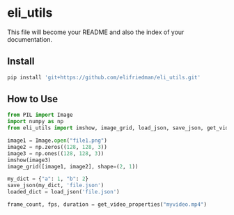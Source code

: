 eli_utils
================

<!-- WARNING: THIS FILE WAS AUTOGENERATED! DO NOT EDIT! -->

This file will become your README and also the index of your
documentation.

## Install

``` sh
pip install 'git+https://github.com/elifriedman/eli_utils.git'
```

## How to Use
``` python
from PIL import Image
import numpy as np
from eli_utils import imshow, image_grid, load_json, save_json, get_video_properties

image1 = Image.open("file1.png")
image2 = np.zeros((128, 128, 3))
image3 = np.ones((128, 128, 3))
imshow(image3)
image_grid([image1, image2], shape=(2, 1))

my_dict = {"a": 1, "b": 2}
save_json(my_dict, 'file.json')
loaded_dict = load_json('file.json')

frame_count, fps, duration = get_video_properties("myvideo.mp4")
```
